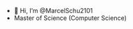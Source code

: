 - 👋 Hi, I’m @MarcelSchu2101
- Master of Science (Computer Science)

<!---
MarcelSchu2101/MarcelSchu2101 is a ✨ special ✨ repository because its `README.md` (this file) appears on your GitHub profile.
You can click the Preview link to take a look at your changes.
--->
